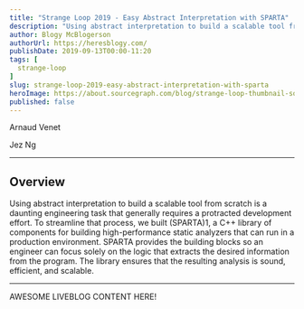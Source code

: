 ```yaml
---
title: "Strange Loop 2019 - Easy Abstract Interpretation with SPARTA"
description: "Using abstract interpretation to build a scalable tool from scratch is a daunting engineering task that generally requires a protracted development effort. To streamline that process, we built (SPARTA)1, a C++ library of components for building high-performance static analyzers that can run in a production environment. SPARTA provides the building blocks so an engineer can focus solely on the logic that extracts the desired information from the program. The library ensures that the resulting analysis is sound, efficient, and scalable."
author: Blogy McBlogerson
authorUrl: https://heresblogy.com/
publishDate: 2019-09-13T00:00-11:20
tags: [
  strange-loop
]
slug: strange-loop-2019-easy-abstract-interpretation-with-sparta
heroImage: https://about.sourcegraph.com/blog/strange-loop-thumbnail-square-v2.jpg
published: false
---
```


<div class="container p-0 liveblog-presenters">
  <div class="row m-0">
      <p class=" mr-6 m-0">
        <span class="liveblog-presenters__name">Arnaud Venet</span>
        <a href="https://github.com/arnaudvenet" target="_blank" title="GitHub"><i class="fa fa-github pr-2"></i></a>
      </p>
  <p class=" mr-6 m-0">
        <span class="liveblog-presenters__name">Jez Ng</span>
        <a href="https://github.com/int3" target="_blank" title="GitHub"><i class="fa fa-github pr-2"></i></a>
      </p>
  </div>
</div>

---

## Overview

Using abstract interpretation to build a scalable tool from scratch is a daunting engineering task that generally requires a protracted development effort. To streamline that process, we built (SPARTA)1, a C++ library of components for building high-performance static analyzers that can run in a production environment. SPARTA provides the building blocks so an engineer can focus solely on the logic that extracts the desired information from the program. The library ensures that the resulting analysis is sound, efficient, and scalable.

---

AWESOME LIVEBLOG CONTENT HERE!

<!-- Note on images
  Images (e.g. my_image.jpg) should be put in the `website/static/blog/strange-loop-2019` directory, with the path to the image in your post being `/blog/strange-loop-2019/my_image.jpg`. If you'd rather host the images somewhere else for ease of use, that's fine too.

  Please also try to keep your images to a reasonable size by:
    - Using JPEG compression, unless image is mostly solid color 
    - JPEG compression set between 60%-80%
    - Resizing the image to be no wider then 750px
    - If PNG, use a tool like ImageOptim (https://imageoptim.com/mac) to optimize the file size

  I suggest re-sizing and compressing all the images in one batch as a last step.
-->  
